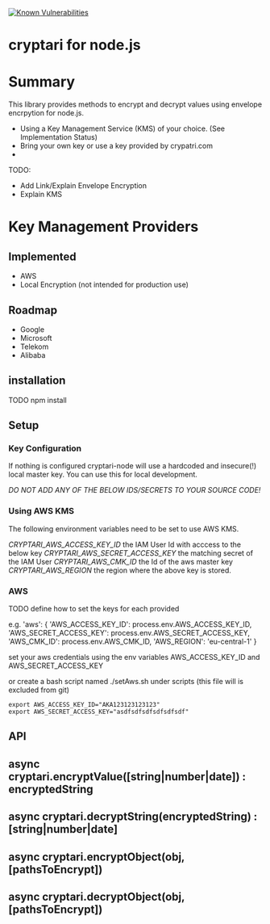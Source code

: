 [![Known Vulnerabilities](https://snyk.io/test/github/aykarsi/cryptari/badge.svg)](https://snyk.io/test/github/aykarsi/cryptari)

# cryptari for node.js


# Summary

This library provides methods to encrypt and decrypt values using envelope encrpytion for node.js.

- Using a Key Management Service (KMS) of your choice. (See Implementation Status)
- Bring your own key or use a key provided by crypatri.com 
- 

TODO: 
- Add Link/Explain Envelope Encryption
- Explain KMS 


# Key Management Providers

## Implemented

- AWS
- Local Encryption (not intended for production use)

## Roadmap

- Google 
- Microsoft
- Telekom 
- Alibaba


## installation 

TODO  npm install

## Setup 

### Key Configuration
If nothing is configured cryptari-node will use a hardcoded and insecure(!) local master key. 
You can use this for local development.


*DO NOT ADD ANY OF THE BELOW IDS/SECRETS TO YOUR SOURCE CODE!* 

### Using AWS KMS
The following environment variables need to be set to use AWS KMS.

*CRYPTARI_AWS_ACCESS_KEY_ID* the IAM User Id with acccess to the below key
*CRYPTARI_AWS_SECRET_ACCESS_KEY* the matching secret of the IAM User
*CRYPTARI_AWS_CMK_ID* the Id of the aws master key
*CRYPTARI_AWS_REGION* the region where the above key is stored.


### AWS 

TODO define how to set the keys for each provided

e.g.
	'aws': {
		'AWS_ACCESS_KEY_ID': process.env.AWS_ACCESS_KEY_ID,
		'AWS_SECRET_ACCESS_KEY': process.env.AWS_SECRET_ACCESS_KEY,
		'AWS_CMK_ID': process.env.AWS_CMK_ID,
		'AWS_REGION': 'eu-central-1'
	}

set your aws credentials using the env variables AWS_ACCESS_KEY_ID and AWS_SECRET_ACCESS_KEY

or create a bash script named ./setAws.sh under scripts (this file will is excluded from git)

```
export AWS_ACCESS_KEY_ID="AKA123123123123"
export AWS_SECRET_ACCESS_KEY="asdfsdfsdfsdfsdfsdf"
```


## API

## async cryptari.encryptValue([string|number|date]) : encryptedString




## async cryptari.decryptString(encryptedString) : [string|number|date]

## async cryptari.encryptObject(obj,[pathsToEncrypt]) 

## async cryptari.decryptObject(obj,[pathsToEncrypt]) 


